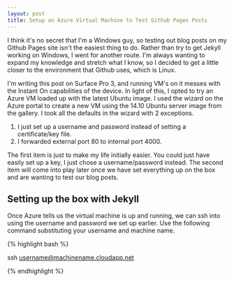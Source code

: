 ```yaml
---
layout: post
title: Setup an Azure Virtual Machine to Test Github Pages Posts
---
```


I think it's no secret that I'm a Windows guy, so testing out blog posts on my Github Pages site isn't the easiest thing to do.  Rather than try to get Jekyll working on Windows, I went for another route.  I'm always wanting to expand my knowledge and stretch what I know, so I decided to get a little closer to the environment that Github uses, which is Linux.

I'm writing this post on Surface Pro 3, and running VM's on it messes with the Instant On capabilities of the device.  In light of this, I opted to try an Azure VM loaded up with the latest Ubuntu image.  I used the wizard on the Azure portal to create a new VM using the 14.10 Ubuntu server image from the gallery.  I took all the defaults in the wizard with 2 exceptions.

1. I just set up a username and password instead of setting a certificate/key file.
2. I forwarded external port 80 to internal port 4000.

The first item is just to make my life initially easier.  You could just have easily set up a key, I just chose a username/password instead.  The second item will come into play later once we have set everything up on the box and are wanting to test our blog posts.

## Setting up the box with Jekyll

Once Azure tells us the virtual machine is up and running, we can ssh into using the username and password we set up earlier.  Use the following command substituting your username and machine name.

{% highlight bash %}

ssh username@machinename.cloudapp.net

{% endhighlight %}